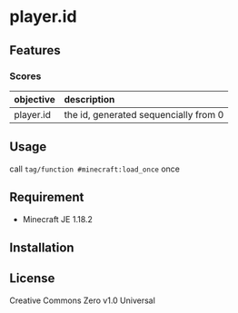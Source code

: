 player.id
==

## Features

### Scores

|objective|description|
|:--|:--|
|player.id|the id, generated sequencially from 0|

## Usage

call `tag/function #minecraft:load_once` once

## Requirement

- Minecraft JE 1.18.2

## Installation

## License
Creative Commons Zero v1.0 Universal
